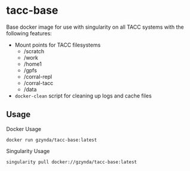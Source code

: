 # tacc-base
Base docker image for use with singularity on all TACC systems with the following features:

- Mount points for TACC filesystems
  - /scratch
  - /work
  - /home1
  - /gpfs
  - /corral-repl
  - /corral-tacc
  - /data
- `docker-clean` script for cleaning up logs and cache files

## Usage

Docker Usage
```
docker run gzynda/tacc-base:latest
```
Singularity Usage
```
singularity pull docker://gzynda/tacc-base:latest
```
